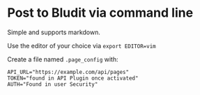 # Post to Bludit via command line
Simple and supports markdown. 

Use the editor of your choice via `export EDITOR=vim`

Create a file named `.page_config` with:

```
API_URL="https://example.com/api/pages"
TOKEN="found in API Plugin once activated"
AUTH="Found in user Security"
```
